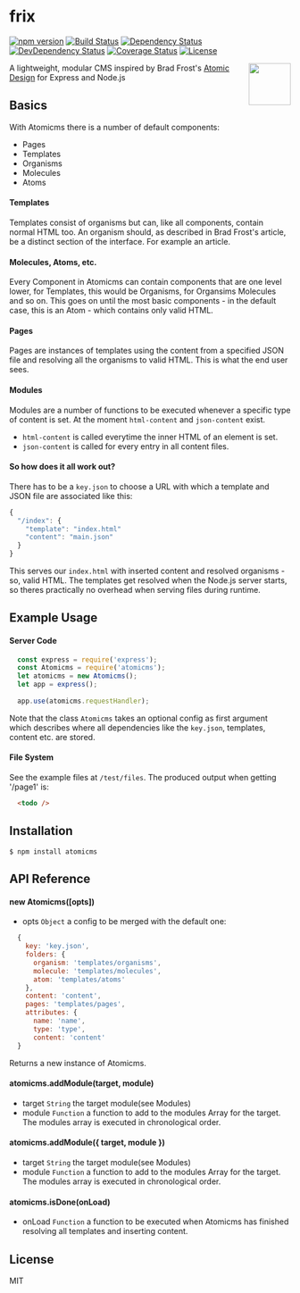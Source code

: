 # frix
[![npm version](https://img.shields.io/badge/npm%20package-none-lightgrey.svg)](https://img.shields.io/badge/npm%20package-none-lightgrey.svg)
[![Build Status](https://travis-ci.org/MEH-Design/atomicms.svg?branch=html-syntax)](https://travis-ci.org/MEH-Design/atomicms)
[![Dependency Status](https://david-dm.org/MEH-Design/atomicms/html-syntax.svg)](https://david-dm.org/MEH-Design/atomicms/html-syntax)
[![DevDependency Status](https://david-dm.org/MEH-Design/atomicms/html-syntax/dev-status.svg)](https://david-dm.org/MEH-Design/atomicms/html-syntax?type=dev)
[![Coverage Status](https://coveralls.io/repos/github/MEH-Design/atomicms/badge.svg?branch=html-syntax)](https://coveralls.io/github/MEH-Design/atomicms?branch=html-syntax)
[![License](http://img.shields.io/:license-mit-green.svg?style=flat)](http://opensource.org/licenses/MIT)

<img align="right" height="75" src="http://imgh.us/atomicms.svg">

A lightweight, modular CMS inspired by Brad Frost's [Atomic Design](http://bradfrost.com/blog/post/atomic-web-design) for Express and Node.js

## Basics

With Atomicms there is a number of default components:
  - Pages
  - Templates
  - Organisms
  - Molecules
  - Atoms

#### Templates

Templates consist of organisms but can, like all components, contain normal HTML too. An organism should, as described in Brad Frost's article, be a distinct section of the interface. For example an article.

#### Molecules, Atoms, etc.

Every Component in Atomicms can contain components that are one level lower, for Templates, this would be Organisms, for Organsims Molecules and so on. This goes on until the most basic components - in the default case, this is an Atom - which contains only valid HTML.

#### Pages

Pages are instances of templates using the content from a specified JSON file and resolving all the organisms to valid HTML. This is what the end user sees.

#### Modules

Modules are a number of functions to be executed whenever a specific type of content is set. At the moment `html-content` and `json-content` exist. 
- `html-content` is called everytime the inner HTML of an element is set.
- `json-content` is called for every entry in all content files.

#### So how does it all work out?

There has to be a `key.json` to choose a URL with which a template and JSON file are associated like this:

```js
{
  "/index": {
    "template": "index.html"
    "content": "main.json"
  }
}
```

This serves our `index.html` with inserted content and resolved organisms - so, valid HTML. The templates get resolved when the Node.js server starts, so theres practically no overhead when serving files during runtime.

## Example Usage

#### Server Code

```js
  const express = require('express');
  const Atomicms = require('atomicms');
  let atomicms = new Atomicms();
  let app = express();
  
  app.use(atomicms.requestHandler);
```

Note that the class `Atomicms` takes an optional config as first argument which describes where all dependencies like the `key.json`, templates, content etc. are stored.

#### File System

See the example files at `/test/files`.
The produced output when getting '/page1' is:
```html
  <todo />
```

## Installation

`$ npm install atomicms`

## API Reference

#### new Atomicms([opts])
  - opts `Object` a config to be merged with the default one: 
  
```js
  {
    key: 'key.json',  
    folders: {  
      organism: 'templates/organisms',
      molecule: 'templates/molecules',
      atom: 'templates/atoms'
    },
    content: 'content',
    pages: 'templates/pages',
    attributes: {
      name: 'name',
      type: 'type',
      content: 'content'
  } 
```
Returns a new instance of Atomicms.
  
#### atomicms.addModule(target, module)
  - target `String` the target module(see <a name="Modules">Modules</a>)
  - module `Function` a function to add to the modules Array for the target. The modules array is executed in chronological order.

#### atomicms.addModule({ target, module })
  - target `String` the target module(see <a name="Modules">Modules</a>)
  - module `Function` a function to add to the modules Array for the target. The modules array is executed in chronological order.

#### atomicms.isDone(onLoad)
  - onLoad `Function` a function to be executed when Atomicms has finished resolving all templates and inserting content.
  
## License

MIT
